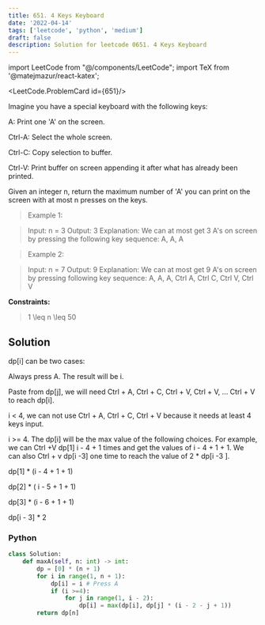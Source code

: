 ```yaml
---
title: 651. 4 Keys Keyboard
date: '2022-04-14'
tags: ['leetcode', 'python', 'medium']
draft: false
description: Solution for leetcode 0651. 4 Keys Keyboard
---
```

import LeetCode from "@/components/LeetCode";
import TeX from '@matejmazur/react-katex';

<LeetCode.ProblemCard id={651}/>
 
Imagine you have a special keyboard with the following keys:

A: Print one 'A' on the screen.

Ctrl-A: Select the whole screen.

Ctrl-C: Copy selection to buffer.

Ctrl-V: Print buffer on screen appending it after what has already been printed.

Given an integer n, return the maximum number of 'A' you can print on the screen with at most n presses on the keys.

> Example 1:

> Input: n = 3
> Output: 3
> Explanation: We can at most get 3 A's on screen by pressing the following key sequence:
> A, A, A

> Example 2:

> Input: n = 7
> Output: 9
> Explanation: We can at most get 9 A's on screen by pressing following key sequence:
> A, A, A, Ctrl A, Ctrl C, Ctrl V, Ctrl V

**Constraints:**

> 1 <TeX>\leq</TeX> n <TeX>\leq</TeX> 50


## Solution
dp[i] can be two cases:

Always press A. The result will be i. 

Paste from dp[j], we will need Ctrl + A, Ctrl + C, Ctrl + V, Ctrl + V, ... Ctrl + V to reach dp[i].   

i < 4, we can not use Ctrl + A, Ctrl + C, Ctrl + V because it needs at least 4 keys input. 

i >= 4.  The dp[i] will be the max value of the following choices. For example, we can Ctrl +V  dp[1] i - 4 + 1 times and get the values of i - 4 + 1 + 1. We can also Ctrl + v dp[i -3]  one time to reach the value of 2 * dp[i -3 ].  

dp[1] * (i - 4 + 1 + 1)

dp[2] * ( i - 5 + 1 + 1) 

dp[3] * (i - 6 + 1 + 1)

dp[i - 3] * 2


### Python
```python
class Solution:
    def maxA(self, n: int) -> int:
        dp = [0] * (n + 1)
        for i in range(1, n + 1):
            dp[i] = i # Press A
            if (i >=4):
                for j in range(1, i - 2):
                    dp[i] = max(dp[i], dp[j] * (i - 2 - j + 1))
        return dp[n]
```
